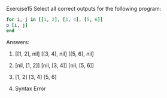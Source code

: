 Exercise15 Select all correct outputs for the following program:

```ruby
for i, j in [[1, 2], [3, 4], [5, 6]]
p [i, j]
end
```

Answers:

1. [[1, 2], nil]
[[3, 4], nil]
[[5, 6], nil]
 
2. [nil, [1, 2]]
[nil, [3, 4]]
[nil, [5, 6]]
 
3. [1, 2]
[3, 4]
[5, 6] 
 
4. Syntax Error
